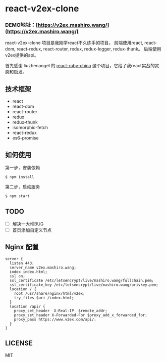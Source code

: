 # react-v2ex-clone

### DEMO地址：[https://v2ex.mashiro.wang/](https://v2ex.mashiro.wang/)

react-v2ex-clone 项目是我刚学react不久练手的项目。
前端使用react, react-dom, react-redux, react-router, redux, redux-logger, redux-thunk。
后端使用v2ex提供的api。

首先感谢 liuzhenangel 的 [react-ruby-china](https://github.com/liuzhenangel/react-ruby-china) 这个项目，它给了我react实战的灵感和启发。

## 技术框架
* react
* react-dom
* react-router
* redux
* redux-thunk
* isomorphic-fetch
* react-redux
* es6-promise


## 如何使用
第一步，安装依赖

```
$ npm install
```
第二步，启动服务

```
$ npm start
```

## TODO
* [ ] 解决一大堆BUG
* [ ] 首页添加自定义节点

## Nginx 配置

```
server {
  listen 443;
  server_name v2ex.mashiro.wang;
  index index.html;
  ssl on;
  ssl_certificate /etc/letsencrypt/live/mashiro.wang/fullchain.pem;
  ssl_certificate_key /etc/letsencrypt/live/mashiro.wang/privkey.pem;
  location / {
    root /usr/share/nginx/html/v2ex;
    try_files $uri /index.html;
  }
  location /api/ {
    proxy_set_header  X-Real-IP  $remote_addr;
    proxy_set_header X-Forwarded-For $proxy_add_x_forwarded_for;
    proxy_pass https://www.v2ex.com/api/;
  }
}
```

## LICENSE
MIT
